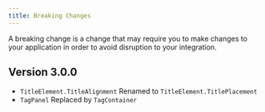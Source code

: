 ```yaml
---
title: Breaking Changes
---
```


A breaking change is a change that may require you to make changes to your application in order to avoid disruption to your integration.

## Version 3.0.0 

- `TitleElement.TitleAlignment` Renamed to `TitleElement.TitlePlacement`
- `TagPanel` Replaced by `TagContainer`
